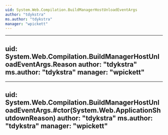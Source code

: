 ```yaml
---
uid: System.Web.Compilation.BuildManagerHostUnloadEventArgs
author: "tdykstra"
ms.author: "tdykstra"
manager: "wpickett"
---
```


---
uid: System.Web.Compilation.BuildManagerHostUnloadEventArgs.Reason
author: "tdykstra"
ms.author: "tdykstra"
manager: "wpickett"
---

---
uid: System.Web.Compilation.BuildManagerHostUnloadEventArgs.#ctor(System.Web.ApplicationShutdownReason)
author: "tdykstra"
ms.author: "tdykstra"
manager: "wpickett"
---
